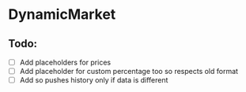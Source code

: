 # DynamicMarket


## Todo:
- [ ] Add placeholders for prices
- [ ] Add placeholder for custom percentage too so respects old format
- [ ] Add so pushes history only if data is different 